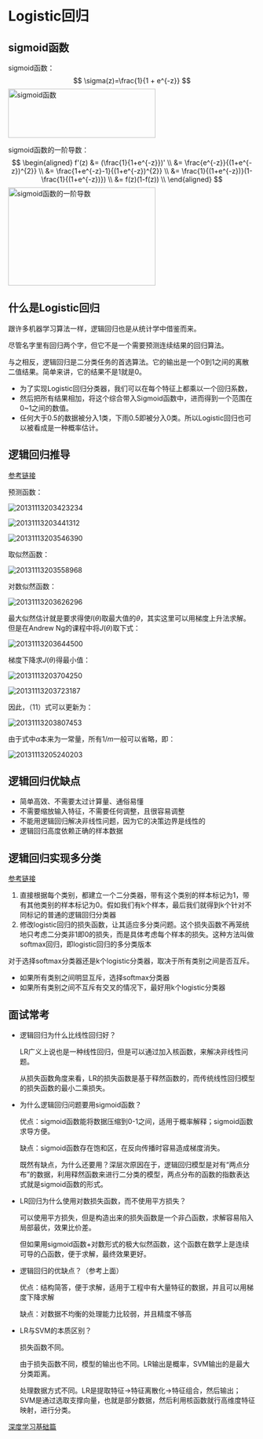 # Logistic回归

## sigmoid函数

sigmoid函数：
$$
\sigma(z)=\frac{1}{1 + e^{-z}}
$$
<img src="./assets/1563157761403-1567414108790.png" width = "300" height = "100" alt="sigmoid函数" align=center />

sigmoid函数的一阶导数：
$$
\begin{aligned}
f'(z) &= (\frac{1}{1+e^{-z}})' 
\\
&= \frac{e^{-z}}{(1+e^{-z})^{2}} 
\\
&= \frac{1+e^{-z}-1}{(1+e^{-z})^{2}}  
\\
&= \frac{1}{(1+e^{-z})}(1-\frac{1}{(1+e^{-z})}) 
\\
&= f(z)(1-f(z))
\\
\end{aligned}
$$
<img src="./assets/1567415137523.png" width = "300" height = "200" alt="sigmoid函数的一阶导数" align=center />

## 什么是Logistic回归

跟许多机器学习算法一样，逻辑回归也是从统计学中借鉴而来。

尽管名字里有回归两个字，但它不是一个需要预测连续结果的回归算法。

与之相反，逻辑回归是二分类任务的首选算法。它的输出是一个0到1之间的离散二值结果。简单来讲，它的结果不是1就是0。

- 为了实现Logistic回归分类器，我们可以在每个特征上都乘以一个回归系数，
- 然后把所有结果相加，将这个综合带入Sigmoid函数中，进而得到一个范围在0~1之间的数值。
- 任何大于0.5的数据被分入1类，下雨0.5即被分入0类。所以Logistic回归也可以被看成是一种概率估计。

## 逻辑回归推导

[参考链接](https://blog.csdn.net/ligang_csdn/article/details/53838743)

预测函数：

![20131113203423234](assets/20131113203423234.jpg)

![20131113203441312](assets/20131113203441312.jpg)

![20131113203546390](assets/20131113203546390.jpg)

取似然函数：

![20131113203558968](assets/20131113203558968.jpg)

对数似然函数：

![20131113203626296](assets/20131113203626296.jpg)

最大似然估计就是要求得使$l(\theta)$取最大值的$\theta$，其实这里可以用梯度上升法求解。但是在Andrew Ng的课程中将$J(\theta)$取下式：

![20131113203644500](assets/20131113203644500-1567422698611.jpg)

梯度下降求$J(\theta)$得最小值：

![20131113203704250](assets/20131113203704250.jpg)

![20131113203723187](assets/20131113203723187.jpg)

因此，（11）式可以更新为：

![20131113203807453](assets/20131113203807453.jpg)

由于式中$\alpha$本来为一常量，所有$1/m$一般可以省略，即：

![20131113205240203](assets/20131113205240203.jpg)

## 逻辑回归优缺点

- 简单高效、不需要太过计算量、通俗易懂
- 不需要缩放输入特征，不需要任何调整，且很容易调整
- 不能用逻辑回归解决非线性问题，因为它的决策边界是线性的
- 逻辑回归高度依赖正确的样本数据

## 逻辑回归实现多分类

[参考链接](https://blog.csdn.net/SZU_Hadooper/article/details/78619001)

1. 直接根据每个类别，都建立一个二分类器，带有这个类别的样本标记为1，带有其他类别的样本标记为0。假如我们有k个样本，最后我们就得到k个针对不同标记的普通的逻辑回归分类器
2. 修改logistic回归的损失函数，让其适应多分类问题。这个损失函数不再笼统地只考虑二分类非1即0的损失，而是具体考虑每个样本的损失。这种方法叫做softmax回归，即logistic回归的多分类版本

对于选择softmax分类器还是k个logistic分类器，取决于所有类别之间是否互斥。

- 如果所有类别之间明显互斥，选择softmax分类器
- 如果所有类别之间不互斥有交叉的情况下，最好用k个logistic分类器

## 面试常考

- 逻辑回归为什么比线性回归好？

  LR广义上说也是一种线性回归，但是可以通过加入核函数，来解决非线性问题。

  从损失函数角度来看，LR的损失函数是基于释然函数的，而传统线性回归模型的损失函数的最小二乘损失。

- 为什么逻辑回归问题要用sigmoid函数？

  优点：sigmoid函数能将数据压缩到0-1之间，适用于概率解释；sigmoid函数求导方便。

  缺点：sigmoid函数存在饱和区，在反向传播时容易造成梯度消失。

  既然有缺点，为什么还要用？深层次原因在于，逻辑回归模型是对有“两点分布”的数据，利用释然函数来进行二分类的模型，两点分布的函数的指数表达式就是sigmoid函数的形式。

- LR回归为什么使用对数损失函数，而不使用平方损失？

  可以使用平方损失，但是构造出来的损失函数是一个非凸函数，求解容易陷入局部最优，效果比价差。

  但如果用sigmoid函数+对数形式的极大似然函数，这个函数在数学上是连续可导的凸函数，便于求解，最终效果更好。

- 逻辑回归的优缺点？（参考上面）

  优点：结构简答，便于求解，适用于工程中有大量特征的数据，并且可以用梯度下降求解

  缺点：对数据不均衡的处理能力比较弱，并且精度不够高

- LR与SVM的本质区别？

  损失函数不同。

  由于损失函数不同，模型的输出也不同。LR输出是概率，SVM输出的是最大分类距离。

  处理数据方式不同。LR是提取特征->特征离散化->特征组合，然后输出；SVM是通过选取支撑向量，也就是部分数据，然后利用核函数就行高维度特征映射，进行分类。

[深度学习基础篇](https://zhuanlan.zhihu.com/p/71575651)

